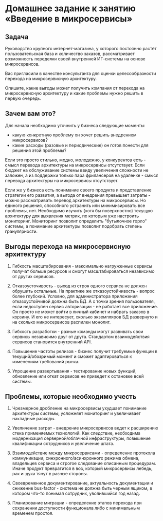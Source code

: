 # Домашнее задание к занятию «Введение в микросервисы»

## Задача

Руководство крупного интернет-магазина, у которого постоянно растёт пользовательская база и количество заказов, рассматривает возможность переделки своей внутренней ИТ-системы на основе микросервисов. 

Вас пригласили в качестве консультанта для оценки целесообразности перехода на микросервисную архитектуру. 

Опишите, какие выгоды может получить компания от перехода на микросервисную архитектуру и какие проблемы нужно решить в первую очередь.

## Зачем вам это?

Для начала необходимо уточнить у бизнеса следующие моменты:
 - какую конкретную проблему он хочет решить внедрением микросервисов?
 - какие расходы (разовые и периодические) он готов понести для решения этой проблемы?
 
Если это просто стильно, модно, молодежно, у конкурентов есть - смысл перевода архитектуры на микросервисы отсутствует.
Если бюджет на обслуживание системы ввиду увеличения сложности не заложен, а из поддержки только пара фрилансеров на удаленке - смысл перевода архитектуры на микросервисы отсутствует.

Если же у бизнеса есть понимание своего продукта и представление стратегии его развития, а выгода от внедрения превышает затраты - можно рассматривать перевод архитектуры на микросервисы. Но единого решения, способного устранить или минимизировать все проблемы, нет. Необходимо изучить (хотя бы поверхностно) текущую архитектуру для выявления метрик, по которым уже настроить мониторинг. Мониторинг позволит определить "бутылочное горло" системы, а понимание архитектуры позволит подобрать степень гранулярности.

## Выгоды перехода на микросервисную архитектуру

1. Гибкость масштабирования - максимально нагруженные сервисы получат больше ресурсов и смогут масштабироваться независимо от других сервисов.

2. Отказоусточивость - выход из строя одного сервиса не должен обрушить остальные. На практике же отказоустойчивость - вопрос более глубокий. Условно, для администратора приложения отказоустойчивой должна быть БД. А с точки зрения пользователя, если недоступен сервис авторизации - не работает все приложение. Он просто не может войти в личный кабинет и набрать заказов в корзину. И его не интересует, сколько экземпляров БД развернуто и на сколько микросервисов распилен монолит.

3. Гибкость разработки - разные команды могут развивать свои сервисы независимо друг от друга. Стандартом взаимодействия сервисов становится внутренний API.

4. Повышение частоты релизов - бизнес получит требуемые функции в текущий/обозримый момент и сможет адаптироваться к изменениям требований рынка.

5. Упрощение развертывания - тестирование новых функций, обновление или откат сервисов не приведет к остановке всей системы.

## Проблемы, которые необходимо учесть

1. Чрезмерное дробление на микросервисы ухудшает понимание архитектуры системы, усложняет мониторинг и увеличивает накладные расходы.

2. Увеличение затрат - внедрение микросервисов ведет к расширению стека применяемых технологий. Как следствие, необходима модернизация серверной/облачной инфраструктуры, повышение квалификации сотрудников и увеличение штата.

3. Взаимодействие между микросервисами - определение протокола коммуникации, синхронного/асинхронного режима обмена, владельцев сервиса и строгое следование описанным процедурам. Иначе продукт превратится в воз, который микросервисы лебедь, рак и щука тянут в разные стороны.

4. Своевременное документирование, актуальность документации и снижение bus-factor - система не должна быть черным ящиком, в котором что-то понимал сотрудник, уволившийся год назад.

5. Планирование миграции - определение этапов перехода при сохранении доступности функционала либо с минимальным временем простоя.